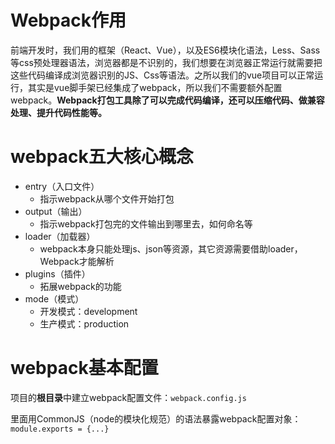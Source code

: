 # Webpack作用

前端开发时，我们用的框架（React、Vue），以及ES6模块化语法，Less、Sass等css预处理器语法，浏览器都是不识别的，我们想要在浏览器正常运行就需要把这些代码编译成浏览器识别的JS、Css等语法。之所以我们的vue项目可以正常运行，其实是vue脚手架已经集成了webpack，所以我们不需要额外配置webpack。**Webpack打包工具除了可以完成代码编译，还可以压缩代码、做兼容处理、提升代码性能等。**

# webpack五大核心概念

* entry（入口文件）
  * 指示webpack从哪个文件开始打包
* output（输出）
  * 指示webpack打包完的文件输出到哪里去，如何命名等
* loader（加载器）
  * webpack本身只能处理js、json等资源，其它资源需要借助loader，Webpack才能解析
* plugins（插件）
  * 拓展webpack的功能
* mode（模式）
  * 开发模式：development
  * 生产模式：production

# webpack基本配置

项目的**根目录**中建立webpack配置文件：`webpack.config.js`

里面用CommonJS（node的模块化规范）的语法暴露webpack配置对象：`module.exports = {...}`